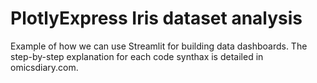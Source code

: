 # PlotlyExpress Iris dataset analysis
Example of how we can use Streamlit for building data dashboards.
The step-by-step explanation for each code synthax is detailed in omicsdiary.com. 
